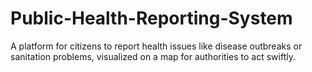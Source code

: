# Public-Health-Reporting-System
A platform for citizens to report health issues like disease outbreaks or sanitation problems, visualized on a map for authorities to act swiftly.
